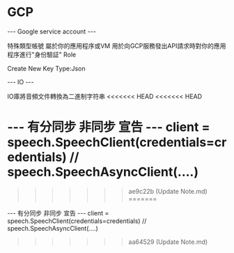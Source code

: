 # GCP

--- Google service account ---

特殊類型帳號 屬於你的應用程序或VM 用於向GCP服務發出API請求時對你的應用程序進行"身份驗証" Role

Create New Key  Type:Json

--- IO ---

IO庫將音頻文件轉換為二進制字符串
<<<<<<< HEAD
<<<<<<< HEAD

--- 有分同步 非同步 宣告 ---
client = speech.SpeechClient(credentials=credentials) // speech.SpeechAsyncClient(....)
=======
>>>>>>> ae9c22b (Update Note.md)
=======

--- 有分同步 非同步 宣告 ---
client = speech.SpeechClient(credentials=credentials) // speech.SpeechAsyncClient(....)
>>>>>>> aa64529 (Update Note.md)
